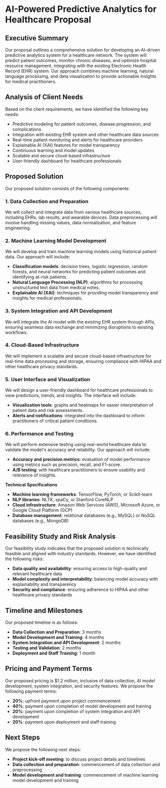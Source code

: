 **AI-Powered Predictive Analytics for Healthcare Proposal**
===========================================================

**Executive Summary**
-------------------

Our proposal outlines a comprehensive solution for developing an AI-driven predictive analytics system for a healthcare network. The system will predict patient outcomes, monitor chronic diseases, and optimize hospital resource management, integrating with the existing Electronic Health Record (EHR) system. Our approach combines machine learning, natural language processing, and data visualization to provide actionable insights for medical practitioners.

**Analysis of Client Needs**
---------------------------

Based on the client requirements, we have identified the following key needs:

* Predictive modeling for patient outcomes, disease progression, and complications
* Integration with existing EHR system and other healthcare data sources
* Real-time patient monitoring and alerts for healthcare providers
* Explainable AI (XAI) features for model transparency
* Continuous learning and model updates
* Scalable and secure cloud-based infrastructure
* User-friendly dashboard for healthcare professionals

**Proposed Solution**
-------------------

Our proposed solution consists of the following components:

### 1. Data Collection and Preparation

We will collect and integrate data from various healthcare sources, including EHRs, lab results, and wearable devices. Data preprocessing will involve handling missing values, data normalization, and feature engineering.

### 2. Machine Learning Model Development

We will develop and train machine learning models using historical patient data. Our approach will include:

* **Classification models**: decision trees, logistic regression, random forests, and neural networks for predicting patient outcomes and identifying at-risk patients.
* **Natural Language Processing (NLP)**: algorithms for processing unstructured text data from medical notes.
* **Explainable AI (XAI)**: techniques for providing model transparency and insights for medical professionals.

### 3. System Integration and API Development

We will integrate the AI model with the existing EHR system through APIs, ensuring seamless data exchange and minimizing disruptions to existing workflows.

### 4. Cloud-Based Infrastructure

We will implement a scalable and secure cloud-based infrastructure for real-time data processing and storage, ensuring compliance with HIPAA and other healthcare privacy standards.

### 5. User Interface and Visualization

We will design a user-friendly dashboard for healthcare professionals to view predictions, trends, and insights. The interface will include:

* **Visualization tools**: graphs and heatmaps for easier interpretation of patient data and risk assessments.
* **Alerts and notifications**: integrated into the dashboard to inform practitioners of critical patient conditions.

### 6. Performance and Testing

We will perform extensive testing using real-world healthcare data to validate the model's accuracy and reliability. Our approach will include:

* **Accuracy and precision metrics**: evaluation of model performance using metrics such as precision, recall, and F1-score.
* **A/B testing**: with healthcare practitioners to ensure usability and relevance of insights.

**Technical Specifications**

* **Machine learning frameworks**: TensorFlow, PyTorch, or Scikit-learn
* **NLP libraries**: NLTK, spaCy, or Stanford CoreNLP
* **Cloud infrastructure**: Amazon Web Services (AWS), Microsoft Azure, or Google Cloud Platform (GCP)
* **Database management**: relational databases (e.g., MySQL) or NoSQL databases (e.g., MongoDB)

**Feasibility Study and Risk Analysis**
-------------------------------------

Our feasibility study indicates that the proposed solution is technically feasible and aligned with industry standards. However, we have identified the following risks:

* **Data quality and availability**: ensuring access to high-quality and relevant healthcare data
* **Model complexity and interpretability**: balancing model accuracy with explainability and transparency
* **Security and compliance**: ensuring adherence to HIPAA and other healthcare privacy standards

**Timeline and Milestones**
-------------------------

Our proposed timeline is as follows:

* **Data Collection and Preparation**: 3 months
* **Model Development and Training**: 4 months
* **System Integration and API Development**: 2 months
* **Testing and Validation**: 2 months
* **Deployment and Staff Training**: 1 month

**Pricing and Payment Terms**
---------------------------

Our proposed pricing is $1.2 million, inclusive of data collection, AI model development, system integration, and security features. We propose the following payment terms:

* **20%**: upfront payment upon project commencement
* **40%**: payment upon completion of model development and training
* **20%**: payment upon completion of system integration and API development
* **20%**: payment upon deployment and staff training

**Next Steps**
--------------

We propose the following next steps:

* **Project kick-off meeting**: to discuss project details and timelines
* **Data collection and preparation**: commencement of data collection and preprocessing
* **Model development and training**: commencement of machine learning model development and training